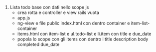 1. Lista todo base con dati nello scope js
    - crea rotta e controller e view rails vuota
    - app.js
    - ng-view e file public index.html con dentro container e item-list-container
    - items.html con item-list e ul.todo-list e li.item con title e due_date
    - popola lo scope con gli items con dentro i title description body completed due_date